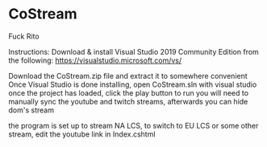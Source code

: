 # CoStream
Fuck Rito

Instructions:
Download & install Visual Studio 2019 Community Edition from the following: https://visualstudio.microsoft.com/vs/

Download the CoStream.zip file and extract it to somewhere convenient
Once Visual Studio is done installing, open CoStream.sln with visual studio
once the project has loaded, click the play button to run
you will need to manually sync the youtube and twitch streams, afterwards you can hide dom's stream

the program is set up to stream NA LCS, to switch to EU LCS or some other stream, edit the youtube link in Index.cshtml
